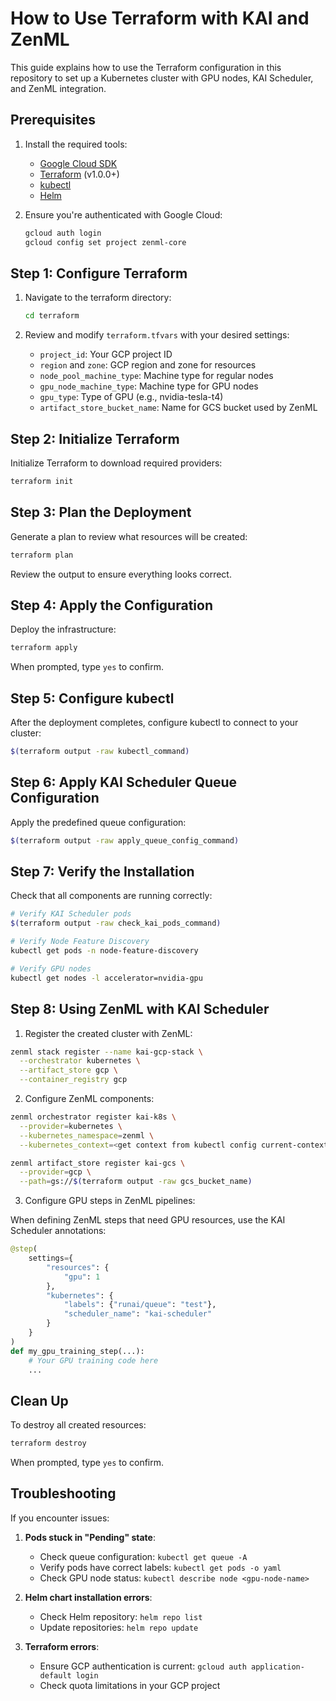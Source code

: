 # How to Use Terraform with KAI and ZenML

This guide explains how to use the Terraform configuration in this repository to set up a Kubernetes cluster with GPU nodes, KAI Scheduler, and ZenML integration.

## Prerequisites

1. Install the required tools:
   - [Google Cloud SDK](https://cloud.google.com/sdk/docs/install)
   - [Terraform](https://www.terraform.io/downloads.html) (v1.0.0+)
   - [kubectl](https://kubernetes.io/docs/tasks/tools/install-kubectl/)
   - [Helm](https://helm.sh/docs/intro/install/)

2. Ensure you're authenticated with Google Cloud:
   ```bash
   gcloud auth login
   gcloud config set project zenml-core
   ```

## Step 1: Configure Terraform

1. Navigate to the terraform directory:
   ```bash
   cd terraform
   ```

2. Review and modify `terraform.tfvars` with your desired settings:
   - `project_id`: Your GCP project ID
   - `region` and `zone`: GCP region and zone for resources
   - `node_pool_machine_type`: Machine type for regular nodes
   - `gpu_node_machine_type`: Machine type for GPU nodes
   - `gpu_type`: Type of GPU (e.g., nvidia-tesla-t4)
   - `artifact_store_bucket_name`: Name for GCS bucket used by ZenML

## Step 2: Initialize Terraform

Initialize Terraform to download required providers:

```bash
terraform init
```

## Step 3: Plan the Deployment

Generate a plan to review what resources will be created:

```bash
terraform plan
```

Review the output to ensure everything looks correct.

## Step 4: Apply the Configuration

Deploy the infrastructure:

```bash
terraform apply
```

When prompted, type `yes` to confirm.

## Step 5: Configure kubectl

After the deployment completes, configure kubectl to connect to your cluster:

```bash
$(terraform output -raw kubectl_command)
```

## Step 6: Apply KAI Scheduler Queue Configuration

Apply the predefined queue configuration:

```bash
$(terraform output -raw apply_queue_config_command)
```

## Step 7: Verify the Installation

Check that all components are running correctly:

```bash
# Verify KAI Scheduler pods
$(terraform output -raw check_kai_pods_command)

# Verify Node Feature Discovery
kubectl get pods -n node-feature-discovery

# Verify GPU nodes
kubectl get nodes -l accelerator=nvidia-gpu
```

## Step 8: Using ZenML with KAI Scheduler

1. Register the created cluster with ZenML:

```bash
zenml stack register --name kai-gcp-stack \
  --orchestrator kubernetes \
  --artifact_store gcp \
  --container_registry gcp
```

2. Configure ZenML components:

```bash
zenml orchestrator register kai-k8s \
  --provider=kubernetes \
  --kubernetes_namespace=zenml \
  --kubernetes_context=<get context from kubectl config current-context>

zenml artifact_store register kai-gcs \
  --provider=gcp \
  --path=gs://$(terraform output -raw gcs_bucket_name)
```

3. Configure GPU steps in ZenML pipelines:

When defining ZenML steps that need GPU resources, use the KAI Scheduler annotations:

```python
@step(
    settings={
        "resources": {
            "gpu": 1
        },
        "kubernetes": {
            "labels": {"runai/queue": "test"},
            "scheduler_name": "kai-scheduler"
        }
    }
)
def my_gpu_training_step(...):
    # Your GPU training code here
    ...
```

## Clean Up

To destroy all created resources:

```bash
terraform destroy
```

When prompted, type `yes` to confirm.

## Troubleshooting

If you encounter issues:

1. **Pods stuck in "Pending" state**:
   - Check queue configuration: `kubectl get queue -A`
   - Verify pods have correct labels: `kubectl get pods -o yaml`
   - Check GPU node status: `kubectl describe node <gpu-node-name>`

2. **Helm chart installation errors**:
   - Check Helm repository: `helm repo list`
   - Update repositories: `helm repo update`

3. **Terraform errors**:
   - Ensure GCP authentication is current: `gcloud auth application-default login`
   - Check quota limitations in your GCP project